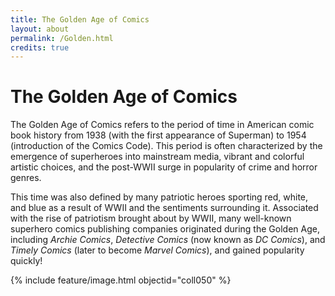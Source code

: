 ```yaml
---
title: The Golden Age of Comics
layout: about
permalink: /Golden.html
credits: true
---
```

# The Golden Age of Comics
The Golden Age of Comics refers to the period of time in American comic book history from 1938 (with the first appearance of Superman) to 1954 (introduction of the Comics Code). This period is often characterized by the emergence of superheroes into mainstream media, vibrant and colorful artistic choices, and the post-WWII surge in popularity of crime and horror genres. 

This time was also defined by many patriotic heroes sporting red, white, and blue as a result of WWII and the sentiments surrounding it. Associated with the rise of patriotism brought about by WWII, many well-known superhero comics publishing companies originated during the Golden Age, including *Archie Comics*, *Detective Comics* (now known as *DC Comics*), and *Timely Comics* (later to become *Marvel Comics*), and gained popularity quickly!  

{% include feature/image.html objectid="coll050" %}
